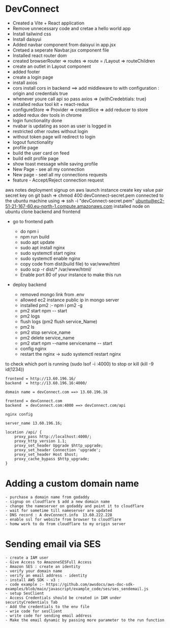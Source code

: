 # DevConnect

- Created a Vite + React application
- Remove unnecessary code and cretae a hello world app
- Install tailwind css
- Install daisyui 
- Added navbar component from daisyui in app.jsx
- Cretaed a seperate Navbar.jsx component file 
- Installed react router dom
- created browserRouter => routes => route = /Layout => routeChildren
- create an outlet in Layout component 
- added footer 
- create a login page 
- install axios 
- cors install cors in backend ==> add middleware to with configuration : origin and credentials true
- whenever youre call api so pass axios => {withCredebtials: true} 
- installed redux tool kit + react-redux
- configureStore => Provider => createSlice => add reducer to store
- added redux dev tools in chrome 
- login functionality done 
- nvabar is updating as soon as user is logged in 
- restricted other routes without login
- without token page will redirect to login
- logout functionality 
- profile page 
- build the user card on feed 
- build edit profile page
- show toast message while saving profile  
- New Page - see all my connection
- New page - seel all my connections requests
- feature - Accept/Reject connection request




aws notes
deployment 
signup on aws 
launch instance 
create key value pair secret key 
on git bash => chmod 400 devConnect-secret.pem
connected to the ubuntu machine using => ssh -i "devConnect-secret.pem" ubuntu@ec2-51-21-167-60.eu-north-1.compute.amazonaws.com
installed node on ubuntu 
clone backend and frontend 
 - go to frontend path 
    - do npm i 
    - npm run build 
    - sudo apt update
    - sudo apt install nginx
    - sudo systemctl start nginx
    - sudo systemctl enable nginx
    - copy code from dist(build file) to var/www/html
    - sudo scp -r dist/* /var/www/html/
    - Enable port 80 of your instance to make this run 


- deploy backend 
    - removed mongo link from .env
    - allowed ec2 instance public ip in mongo server
    - installed pm2 :- npm i pm2 -g 
    - pm2 start npm -- start
    - pm2 logs
    - flush logs (pm2 flush service_Name)
    - pm2 ls
    - pm2 stop service_name
    - pm2 delete service_name
    - pm2 start npm --name servicename -- start
    - config nginx 
    - restart the nginx -> sudo systemctl restart nginx 

to check which port is running (sudo lsof -i :4000)
to stop or kill (kill -9 id(1234))


    frontend = http://13.60.196.16/
    backend  = http://13.60.196.16:4000/

    domain name = devConnect.com ==> 13.60.196.16

    frontend = devConnect.com 
    backend  = devConnect.com:4000 ==> devConnect.com/api

    nginx config

    server_name 13.60.196.16;

    location /api/ {
        proxy_pass http://localhost:4000/;
        proxy_http_version 1.1;
        proxy_set_header Upgrade $http_upgrade;
        proxy_set_header Connection 'upgrade';
        proxy_set_header Host $host;
        proxy_cache_bypass $http_upgrade;
    }


# Adding a custom domain name
    - purchase a domain name from godaddy 
    - signup on cloudflare $ add a new domain name 
    - change the nameserver on godaddy and point it to cloudflare
    - wait for sometime till nameserver are updated 
    - DNS record : A devConnect.info  13.60.222.228
    - enable ssl for website from browser to cloudflare 
    - homw work to do from cloudflare to my origin server


# Sending email via SES
    - create a IAM user
    - Give Access to AmazoneSESFull Access
    - Amazon SES : create an identity 
    - verify your domain name
    - verify an email address - identity
    - install AWS SDK - v3 : 
    - code example :- https://github.com/awsdocs/aws-doc-sdk-examples/blob/main/javascript/example_code/ses/ses_sendemail.js
    - setup SesClient 
    - Access Credentials should be created in IAM under securityCredentials Tab
    - Add the credentials to the env file 
    - wrie code for sesClient
    - write code for sending email address
    - Make the email dynamic by passing more parameter to the run function  
